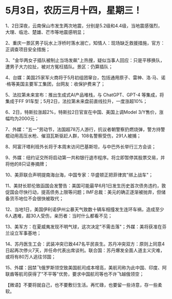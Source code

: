 # 5月3日，农历三月十四，星期三！

1、2日深夜，云南保山市发生两次地震，分别是5.2级和4.4级，当地震感强烈，大理、临沧、楚雄、芒市等地震感明显；

2、重庆一景区男子玩水上浮桥时落水溺亡，知情人：现场缺乏救援措施，官方：正调查项目安全措施；

3、"金华两女子插队被制止当场发飙"上热搜，疑似当事人回应：只是平移换队，遭男子大力拉扯，被对方冤枉插队。景区：仍算插队；

4、台媒：美国25家军火商将于5月初组团窜台，包括通用原子、雷神、洛·马、诺·格等美国主要军工集团，台网友：收保护费来了；

5、法拉第未来宣布：推出生成式AI产品堆栈，与 ChatGPT、GPT-4 等集成，将集成于FF 91车型；5月2日，法拉第未来盘前直线拉升，一度涨超10%；

6、2日，特斯拉涨超2%，特斯拉2日官宣在中国、美国上调Model 3/Y售价，涨幅均为2000元；

7、外媒："五一"劳动节，法国超78万人游行，抗议者朝警察扔燃烧弹，警方持警棍动用高压水枪、催泪瓦斯驱赶人群，108名警察受伤，291人被捕；

8、阿富汗塔利班外长将于本周末访问巴基斯坦，与中巴外长举行三方会谈；

9、外媒：纽约证交所将启动第一共和银行退市程序。将立即暂停其股票交易，并将他的8只证券摘牌；

10、美菲联合声明提南海台海，中国专家：华盛顿正把菲律宾"绑上战车"；

11、美财长耶伦致函国会发警告：美国可能最早6月1日发生历史首次债务违约，敦促国会尽快行动，提高债务上限等问题；IMF总裁：美元的确正逐渐被抛弃，但储备货币地位不会很快被取代；

12、当地1日，美国伊利诺伊州尘暴天气致数十辆车相撞发生连环车祸，造成至少6人遇难，超30人受伤，亲历者：当时什么都看不见；

13、美军方：在夏威夷发现不明气球，这次决定"不需击落"；外媒：美将获准在芬兰设立军事基地；

14、苏丹医生工会：武装冲突已致447名平民丧生。苏丹冲突双方：原则上同意4日起再次停火7天，并任命代表出席谈判。联合国：苏丹爆发全面人道主义灾难，或将有80万人逃往邻国；

15、外媒：因禁飞俄罗斯领空致美国航司成本增高，美航司称为此中国、印度、阿联酋等航司获得了"不平等"优势，要求中国航司等也不许飞越俄领空；



【微语】不要将就自己，也不要敷衍生活。再忙碌，也要留一些诗意，存一些柔软。

